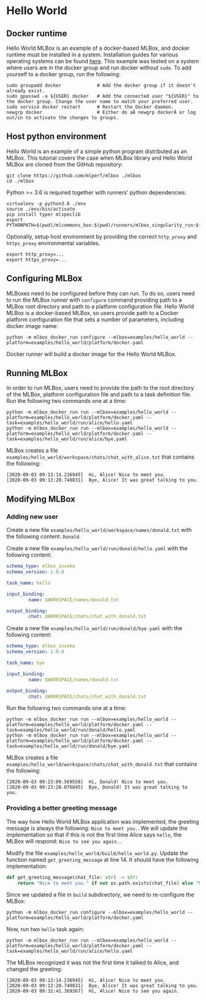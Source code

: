 # Hello World
## Docker runtime
Hello World MLBox is an example of a docker-based MLBox, and docker runtime must be installed in a system. Installation 
guides for various operating systems can be found [here](https://docs.docker.com/engine/install/). This example was 
tested on a system where users are in the docker group and run docker without `sudo`. To add yourself to a docker group, 
run the following:
```
sudo groupadd docker             # Add the docker group if it doesn't already exist.
sudo gpasswd -a ${USER} docker   # Add the connected user "${USER}" to the docker group. Change the user name to match your preferred user.
sudo service docker restart      # Restart the Docker daemon.
newgrp docker                    # Either do aÂ newgrp dockerÂ or log out/in to activate the changes to groups.
```

 
## Host python environment
Hello World is an example of a simple python program distributed as an MLBox. This tutorial covers the case when MLBox 
library and Hello World MLBox are cloned from the GitHub repository:
```
git clone https://github.com/mlperf/mlbox ./mlbox
cd ./mlbox
```

Python >= 3.6 is required together with runners' python dependencies:
```
virtualenv -p python3.8 ./env
source ./env/bin/activate
pip install typer mlspeclib
export PYTHONPATH=$(pwd)/mlcommons_box:$(pwd)/runners/mlbox_singularity_run:$(pwd)/runners/mlbox_docker_run
```

Optionally, setup host environment by providing the correct `http_proxy` and `https_proxy` environmental variables.
```
export http_proxy=...
export https_proxy=...
```

## Configuring MLBox
MLBoxes need to be configured before they can run. To do so, users need to run the MLBox runner with `configure` 
command providing path to a MLBox root directory and path to a platform configuration file. Hello World MLBox is a 
docker-based MLBox, so users provide path to a Docker platform configuration file that sets a number of parameters,
including docker image name:
```
python -m mlbox_docker_run configure --mlbox=examples/hello_world --platform=examples/hello_world/platform/docker.yaml
```
Docker runner will build a docker image for the Hello World MLBox.


## Running MLBox
In order to run MLBox, users need to provide the path to the root directory of the MLBox, platform configuration file
and path to a task definition file. Run the following two commands one at a time:
```
python -m mlbox_docker_run run --mlbox=examples/hello_world --platform=examples/hello_world/platform/docker.yaml --task=examples/hello_world/run/alice/hello.yaml
python -m mlbox_docker_run run --mlbox=examples/hello_world --platform=examples/hello_world/platform/docker.yaml --task=examples/hello_world/run/alice/bye.yaml
```
MLBox creates a file `examples/hello_world/workspace/chats/chat_with_alice.txt` that contains the following:
```
[2020-09-03 09:13:14.236945]  Hi, Alice! Nice to meet you.
[2020-09-03 09:13:20.749831]  Bye, Alice! It was great talking to you.
```
 
## Modifying MLBox

### Adding new user 
Create a new file `examples/hello_world/workspace/names/donald.txt` with the following content: `Donald`.

Create a new file `examples/hello_world/run/donald/hello.yaml` with the following content:
```yaml
schema_type: mlbox_invoke
schema_version: 1.0.0

task_name: hello

input_binding:
        name: $WORKSPACE/names/donald.txt

output_binding:
        chat: $WORKSPACE/chats/chat_with_donald.txt
```
  
Create a new file `examples/hello_world/run/donald/bye.yaml` with the following content:
```yaml
schema_type: mlbox_invoke
schema_version: 1.0.0

task_name: bye

input_binding:
        name: $WORKSPACE/names/donald.txt

output_binding:
        chat: $WORKSPACE/chats/chat_with_donald.txt
```

Run the following two commands one at a time:
```
python -m mlbox_docker_run run --mlbox=examples/hello_world --platform=examples/hello_world/platform/docker.yaml --task=examples/hello_world/run/donald/hello.yaml
python -m mlbox_docker_run run --mlbox=examples/hello_world --platform=examples/hello_world/platform/docker.yaml --task=examples/hello_world/run/donald/bye.yaml
```
MLBox creates a file `examples/hello_world/workspace/chats/chat_with_donald.txt` that contains the following:
```
[2020-09-03 09:23:09.569558]  Hi, Donald! Nice to meet you.
[2020-09-03 09:23:20.076845]  Bye, Donald! It was great talking to you.
```


### Providing a better greeting message
The way how Hello World MLBox application was implemented, the greeting message is always the following: 
`Nice to meet you.`. We will update the implementation so that if this is not the first time Alice says `hello`, the 
MLBox will respond: `Nice to see you again.`.

Modify the file `examples/hello_world/build/hello_world.py`. Update the function named `get_greeting_message` at line
14. It should have the following implementation:
```python
def get_greeting_message(chat_file: str) -> str:
    return "Nice to meet you." if not os.path.exists(chat_file) else "Nice to see you again."
```

Since we updated a file in `build` subdirectory, we need to re-configure the MLBox:
```
python -m mlbox_docker_run configure --mlbox=examples/hello_world --platform=examples/hello_world/platform/docker.yaml
```
Now, run two `hello` task again:
```
python -m mlbox_docker_run run --mlbox=examples/hello_world --platform=examples/hello_world/platform/docker.yaml --task=examples/hello_world/run/alice/hello.yaml
```
The MLBox recognized it was not the first time it talked to Alice, and changed the greeting:
```
[2020-09-03 09:13:14.236945]  Hi, Alice! Nice to meet you.
[2020-09-03 09:13:20.749831]  Bye, Alice! It was great talking to you.
[2020-09-03 09:32:41.369367]  Hi, Alice! Nice to see you again.
```
